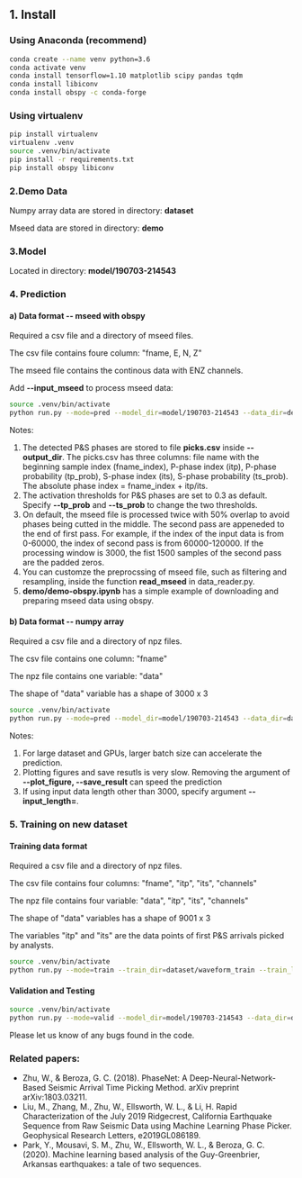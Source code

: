 

## 1. Install

### Using Anaconda (recommend)
```bash
conda create --name venv python=3.6
conda activate venv
conda install tensorflow=1.10 matplotlib scipy pandas tqdm
conda install libiconv
conda install obspy -c conda-forge
```

### Using virtualenv
```bash
pip install virtualenv
virtualenv .venv
source .venv/bin/activate
pip install -r requirements.txt
pip install obspy libiconv
```

### 2.Demo Data

Numpy array data are stored in directory: **dataset**

Mseed data are stored in directory: **demo**

### 3.Model
Located in directory: **model/190703-214543**

### 4. Prediction 

#### a) Data format -- mseed with obspy

Required a csv file and a directory of mseed files.

The csv file contains foure column: "fname, E, N, Z"

The mseed file contains the continous data with ENZ channels.

Add **--input_mseed** to process mseed data:

~~~bash
source .venv/bin/activate
python run.py --mode=pred --model_dir=model/190703-214543 --data_dir=demo/mseed --data_list=demo/fname.csv --output_dir=output --batch_size=20 --input_mseed
~~~

Notes:
1. The detected P&S phases are stored to file **picks.csv** inside **--output_dir**. The picks.csv has three columns: file name with the beginning sample index (fname_index), P-phase index (itp), P-phase probability (tp_prob), S-phase index (its), S-phase probability (ts_prob). The absolute phase index = fname_index + itp/its.
2. The activation thresholds for P&S phases are set to 0.3 as default. Specify **--tp_prob** and **--ts_prob** to change the two thresholds. 
3. On default, the mseed file is processed twice with 50% overlap to avoid phases being cutted in the middle. The second pass are appeneded to the end of first pass. For example, if the index of the input data is from 0-60000, the index of second pass is from 60000-120000. If the processing window is 3000, the fist 1500 samples of the second pass are the padded zeros.
4. You can customze the preprocssing of mseed file, such as filtering and resampling, inside the function **read_mseed** in data_reader.py.
5. **demo/demo-obspy.ipynb** has a simple example of downloading and preparing mseed data using obspy.

#### b) Data format -- numpy array
Required a csv file and a directory of npz files.

The csv file contains one column: "fname"

The npz file contains one variable: "data"

The shape of "data" variable has a shape of 3000 x 3

~~~bash
source .venv/bin/activate
python run.py --mode=pred --model_dir=model/190703-214543 --data_dir=dataset/waveform_pred --data_list=dataset/waveform.csv --output_dir=output --plot_figure --save_result --batch_size=20
~~~

Notes:
1. For large dataset and GPUs, larger batch size can accelerate the prediction. 
2. Plotting figures and save resutls is very slow. Removing the argument of **--plot_figure, --save_result** can speed the prediction
3. If using input data length other than 3000, specify argument **--input_length=**. 

### 5. Training on new dataset

#### Training data format
Required a csv file and a directory of npz files.

The csv file contains four columns: "fname", "itp", "its", "channels"

The npz file contains four variable: "data", "itp", "its", "channels"

The shape of "data" variables has a shape of 9001 x 3

The variables "itp" and "its" are the data points of first P&S arrivals picked by analysts. 

~~~bash
source .venv/bin/activate
python run.py --mode=train --train_dir=dataset/waveform_train --train_list=dataset/waveform.csv --batch_size=20
~~~

####  Validation and Testing
~~~bash
source .venv/bin/activate
python run.py --mode=valid --model_dir=model/190703-214543 --data_dir=dataset/waveform_train --data_list=dataset/waveform.csv --plot_figure --save_result --batch_size=20
~~~

Please let us know of any bugs found in the code. 


### Related papers:
- Zhu, W., & Beroza, G. C. (2018). PhaseNet: A Deep-Neural-Network-Based Seismic Arrival Time Picking Method. arXiv preprint arXiv:1803.03211.
- Liu, M., Zhang, M., Zhu, W., Ellsworth, W. L., & Li, H. Rapid Characterization of the July 2019 Ridgecrest, California Earthquake Sequence from Raw Seismic Data using Machine Learning Phase Picker. Geophysical Research Letters, e2019GL086189.
- Park, Y., Mousavi, S. M., Zhu, W., Ellsworth, W. L., & Beroza, G. C. (2020). Machine learning based analysis of the Guy-Greenbrier, Arkansas earthquakes: a tale of two sequences.

